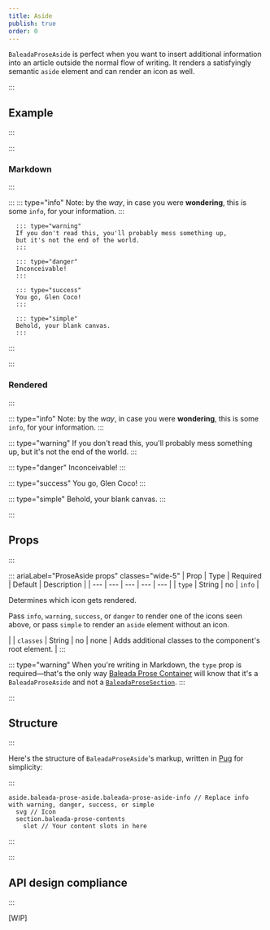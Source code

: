 ```yaml
---
title: Aside
publish: true
order: 0
---
```


`BaleadaProseAside` is perfect when you want to insert additional information into an article outside the normal flow of writing. It renders a satisfyingly semantic `aside` element and can render an icon as well.

:::
## Example
:::

:::
### Markdown
:::

:::
      ::: type="info"
      Note: by the _way_, in case you were **wondering**,
      this is some `info`, for your information.
      :::

      ::: type="warning"
      If you don't read this, you'll probably mess something up,
      but it's not the end of the world.
      :::

      ::: type="danger"
      Inconceivable!
      :::

      ::: type="success"
      You go, Glen Coco!
      :::

      ::: type="simple"
      Behold, your blank canvas.
      :::
:::

:::
### Rendered
:::


::: type="info"
Note: by the _way_, in case you were **wondering**, this is some `info`, for your information.
:::

::: type="warning"
If you don't read this, you'll probably mess something up, but it's not the end of the world.
:::

::: type="danger"
Inconceivable!
:::

::: type="success"
You go, Glen Coco!
:::

::: type="simple"
Behold, your blank canvas.
:::


:::
## Props
:::

::: ariaLabel="ProseAside props" classes="wide-5"
| Prop | Type | Required | Default | Description |
| --- | --- | --- | --- | --- |
| `type` | String | no | `info` | <p>Determines which icon gets rendered.</p><p>Pass `info`, `warning`, `success`, or `danger` to render one of the icons seen above, or pass `simple` to render an `aside` element without an icon.</p> |
| `classes` | String | no | none | Adds additional classes to the component's root element. |
:::

::: type="warning"
When you're writing in Markdown, the `type` prop is required—that's the only way [Baleada Prose Container](/docs/prose-container) will know that it's a `BaleadaProseAside` and not a [`BaleadaProseSection`](/docs/prose/components/section).
:::


:::
## Structure
:::

Here's the structure of `BaleadaProseAside`'s markup, written in [Pug](https://github.com/pugjs/pug#syntax) for simplicity:

:::
```pug
aside.baleada-prose-aside.baleada-prose-aside-info // Replace info with warning, danger, success, or simple
  svg // Icon
  section.baleada-prose-contents
    slot // Your content slots in here
```
:::


:::
## API design compliance
:::

[WIP]

<!-- ::: ariaLabel="A table showing ProseAside's API design compliance"  classes="wide-1 wide-3"
| Spec | Compliance status | Notes |
| --- | --- | --- |
::: -->
